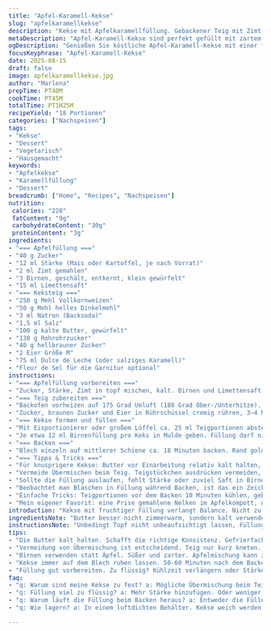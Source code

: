 ```yaml
---
title: "Apfel-Karamell-Kekse"
slug: "apfelkaramellkekse"
description: "Kekse mit Apfelkaramellfüllung. Gebackener Teig mit Zimt, fruchtiger Apfelkompott-Füllung und salzigem Karamell-Topping. Vegetarisch, ohne Nüsse und Laktose. Weiche, leicht knusprige Konsistenz, gegart bis Rand goldgelb. Zutaten reduziert: weniger Zucker, Mehl teils Vollkorn. Füllung mit Birnen statt Äpfeln und Karamell ersetzt durch Dulce de Leche. Backzeit und Kühlzeiten angepasst für Textur. Tipps für knusprige Kekse und fruchtigen Biss. Praktische Ersatzstoffe für Zutaten, Fehlerquellen erkannt, sensorische Hinweise zur Optimalzeit. Echte Profi-Küchenpraxis, kein Kitsch."
metaDescription: "Apfel-Karamell-Kekse sind perfekt gefüllt mit zartem Kompott und köstlichem Karamell. Ein unverwechselbares Geschmackserlebnis für Liebhaber von fruchtigen Keksen."
ogDescription: "Genießen Sie köstliche Apfel-Karamell-Kekse mit einer fruchtigen Füllung und salzigem Karamell. Ein wahrer Genuss für jeden Anlass."
focusKeyphrase: "Apfel-Karamell-Kekse"
date: 2025-08-15
draft: false
image: apfelkaramellkekse.jpg
author: "Marlena"
prepTime: PT40M
cookTime: PT45M
totalTime: PT1H25M
recipeYield: "18 Portionen"
categories: ["Nachspeisen"]
tags:
- "Kekse"
- "Dessert"
- "Vegetarisch"
- "Hausgemacht"
keywords:
- "Apfelkekse"
- "Karamellfüllung"
- "Dessert"
breadcrumb: ["Home", "Recipes", "Nachspeisen"]
nutrition: 
 calories: "220"
 fatContent: "9g"
 carbohydrateContent: "30g"
 proteinContent: "3g"
ingredients:
- "=== Apfelfüllung ==="
- "40 g Zucker"
- "12 ml Stärke (Mais oder Kartoffel, je nach Vorrat)"
- "2 ml Zimt gemahlen"
- "3 Birnen, geschält, entkernt, klein gewürfelt"
- "15 ml Limettensaft"
- "=== Keksteig ==="
- "250 g Mehl Vollkornweizen"
- "50 g Mehl helles Dinkelmehl"
- "3 ml Natron (Backsoda)"
- "1,5 ml Salz"
- "100 g kalte Butter, gewürfelt"
- "130 g Rohrohrzucker"
- "40 g hellbrauner Zucker"
- "2 Eier Größe M"
- "75 ml Dulce de Leche (oder salziges Karamell)"
- "Fleur de Sel für die Garnitur optional"
instructions:
- "=== Apfelfüllung vorbereiten ==="
- "Zucker, Stärke, Zimt in topf mischen, kalt. Birnen und Limettensaft untermischen, ruhig rühren, dann bei mittlerer Hitze unter ständigem Rühren zum Kochen bringen. Sobald’s blubbert, 4 bis 5 Minuten köcheln lassen, bis die Birnen weich sind, aber noch stückig. Nicht zulange, sonst wird es matschig. In Schüssel umfüllen, bei Raumtemperatur abkühlen lassen, dann zugedeckt mind. 40 Minuten kalt stellen. Dickt noch nach, sollte wie Kompott sein, nicht zu flüssig."
- "=== Teig zubereiten ==="
- "Backofen vorheizen auf 175 Grad Umluft (180 Grad Ober-/Unterhitze). Zwei Bleche mit Backpapier auslegen. Mehle mit Natron und Salz vermengen. Butter in kleinen Stücken hinzufügen. Unter Verwendung eines Messers oder Fingerspitzen rasch verreiben, bis Krümel entstehen, keine weiche Masse! Butter nicht zu warm werden lassen, sonst wird Teig fettig."
- "Zucker, braunen Zucker und Eier in Rührschüssel cremig rühren, 3–4 Minuten bei mittlerer Geschwindigkeit. Nicht zu lang, sonst Eier überhitzen und Teig wird zäh. Trockenmischung und 2 EL Dulce de Leche oder Karamell behutsam einarbeiten. Teig soll weich, gut formbar, nicht klebrig sein."
- "=== Kekse formen und füllen ==="
- "Mit Eisportionierer oder großem Löffel ca. 25 ml Teigportionen abstechen, auf Backblech legen. Abstand mindestens 5 cm lassen, sonst verschmelzen sie. Mit Rückseite von Esslöffel oder Daumen Mitte leicht eindrücken, aber nicht durchstechen. Vertiefungen circa 1 cm tief, damit Füllung reinpasst."
- "Je etwa 12 ml Birnenfüllung pro Keks in Mulde geben. Füllung darf nicht zu frisch oder flüssig sein, sonst läuft sie aus. Restlichen Teig nicht unnötig bearbeiten, sonst wird Keks hart. Wer mag, nach dem Backen zweite Karamellschicht mit Teelöffel verteilen, Fleur de Sel drüber."
- "=== Backen ==="
- "Blech einzeln auf mittlerer Schiene ca. 18 Minuten backen. Rand goldbraun, Oberfläche matt bis leicht glänzend. Kekse sollten noch weich wirken, dürfen nicht dunkel werden – typisch Zeitfenster beim ersten Backen. Abkühlen lassen auf Blech, Kekse hart werden langsam. 50–60 Minuten Ruhe, sonst brechen sie beim Umsetzen leicht."
- "=== Tipps & Tricks ==="
- "Für knusprigere Kekse: Butter vor Einarbeitung relativ kalt halten, eventuell 20 Minuten kühlen. Vollkornmehl gibt Erdigkeit, dunkelt Teig. Dinkel macht luftig. Birnen oder Äpfel ähnlich, aber Birnen süßer und zarter. Karamell kann man mit etwas Meersalz mixen – Salz hebt Geschmack. Wenn zu flüssig, Kühlzeit verlängern oder Stärke erhöhen."
- "Vermeide Übermischen beim Teig. Teigstückchen ausdrücken vermeiden, sonst zu fest. Backofen genau beobachten, jede Minute zählt. Sehe ich Braunfärbung am Rand, herausnehmen. Kekse erst ganz auskühlen lassen für richtige Textur. Aufbewahrung luftdicht, sonst werden sie schnell weich."
- "Sollte die Füllung auslaufen, fehlt Stärke oder zuviel Saft in Birnen. Manchmal hilft ein Klecks mehr Stärke oder längere Kochzeit der Füllung. Beim Formen der Mulden ist Geduld gefragt. Lieber zu tief als zu flach, sonst rutscht die Füllung hinüber."
- "Beobachtet man Bläschen in Füllung während Backen, ist das ein Zeichen für die richtige Temperatur und gegarte Früchte."
- "Einfache Tricks: Teigportionen vor dem Backen 10 Minuten kühlen, geben mehr Stabilität im Ofen. Karamell nach dem Backen drauf, sonst verbrennt es schnell."
- "Mein eigener Favorit: eine Prise gemahlene Nelken im Apfelkompott, gibt Tiefe, aber sparsam. Auch Vanille in Teig reingeben, falls verfügbar."
introduction: "Kekse mit fruchtiger Füllung verlangt Balance. Nicht zu süß, nicht matschig. Ich habe mit verschiedenen Äpfeln experimentiert, aber Birnen geben oft bessere Konsistenz, zartere Textur und süßeres Aroma. Von früherem Rezept entfernt mehr Zucker und setze mit Dinkelmehl für bissigere Basis. Karamell passt gut, nicht zu dominant, am besten hausgemacht, aber gekauft ist okay. Erfahren beim Testen, dass Backzeit plus Abkühlen entscheidend sind – sonst Kleister oder zu brüchig. Karamell nachträglich auftragen, wenn Kekse komplett kalt, so bleibt die schön cremig und nicht verläuft. Mein Trick: Füllung kalt und dick, nicht warm, sonst verläuft sie unangenehm. Imperativ: Geduld beim Ruhen der Kekse, sonst zerreißen sie beim Handling."
ingredientsNote: "Butter besser nicht zimmerwarm, sondern kalt verwenden. Vollkornmehl macht Teig robuster, aber nicht zu viel, sonst wird er zäh. Zucker vermindert, cinnamon bleibt wegen Aroma präsent. Birnen statt Äpfel, da süßer und seltener wässrig. Limettensaft sorgt für Frische und verhindert Braunwerden. Stärke wichtig, um Füllung zu stabilisieren, Maisstärke universell, Kartoffelstärke dicker. Dulce de Leche als Ersatz für Karamell – weichere Konsistenz, weniger Salz, angenehme Süße. Salzprobe zum Schluss verbessert Gesamtgeschmack. Eier eins nach dem anderen zufügen, für bessere Kontrolle der Textur."
instructionsNote: "Unbedingt Topf nicht unbeaufsichtigt lassen, Füllung kocht schnell hoch. Konsistenz der Füllung prüfen beim Kochen – darf nicht zu dick, aber cremig. Butter in kleine Stücke schneiden, verhindert Verflüssigung beim Kneten. Beim Mischen der trockenen Zutaten locker arbeiten, damit Backtrieb noch wirkt. Rühren mit Holzlöffel heute auch perfekt für Teig, spart Geschirr. Teigportionen nicht auf Backblech zusammenquetschen, sonst verbrennen Stellen und Kekse verlaufen ineinander. Backzeit am Ende prüfen, leichte Bräunung des Randes der verlässliche Indikator, nicht nur Minute schauen. Kühldauer der Kekse auf Blech nicht unterschätzen, weil sonst brüchige Kekse. Karamell erst nach dem Abkühlen aufbringen, sonst verbrennt es gern. Für besonders intensiven Geschmack etwas Vanille oder Nelken unter die Früchte mischen."
tips:
- "Die Butter kalt halten. Schafft die richtige Konsistenz. Gefrierfach kann helfen. Vor Einarbeitung 20 Minuten kühlen. Dadurch bleibt der Teig locker und geschmeidig."
- "Vermeidung von Übermischung ist entscheidend. Teig nur kurz kneten. Sieht man kleine Butterstückchen, ist es perfekt. Für den knusprigen Biss wichtig, wieder zügig verarbeiten."
- "Birnen verwenden statt Äpfel. Süßer und zarter. Apfelmischung kann zäh werden. Stärke immer berücksichtigen. Zu viel Flüssigkeit in der Füllung führt zu misslungenen Keksen."
- "Kekse immer auf dem Blech ruhen lassen. 50-60 Minuten nach dem Backen. Gibt ihnen Zeit, sich zu setzen. Unbedingt beobachten, ob sie wirklich fest werden."
- "Füllung gut vorbereiten. Zu flüssig? Kühlzeit verlängern oder Stärke erhöhen. Dick und kühl hält die Füllung besser in Schach. Schafft die perfekte Balance zwischen süß und fruchtig."
faq:
- "q: Warum sind meine Kekse zu fest? a: Mögliche Übermischung beim Teig. Teigstückchen sollten sichtbar bleiben. Dann wird er nicht zäh oder hart."
- "q: Füllung viel zu flüssig? a: Mehr Stärke hinzufügen. Oder weniger Saft in Früchte geben. So bleibt die Füllung in Mitte der Kekse."
- "q: Warum läuft die Füllung beim Backen heraus? a: Entweder die Füllung war zu warm oder nicht stabil genug. Stelle die Füllung vor dem Füllen kühl."
- "q: Wie lagern? a: In einem luftdichten Behälter. Kekse weich werden schnell ohne. Auch Kühlbox für längere Haltbarkeit, nach Wunsch."

---
```

